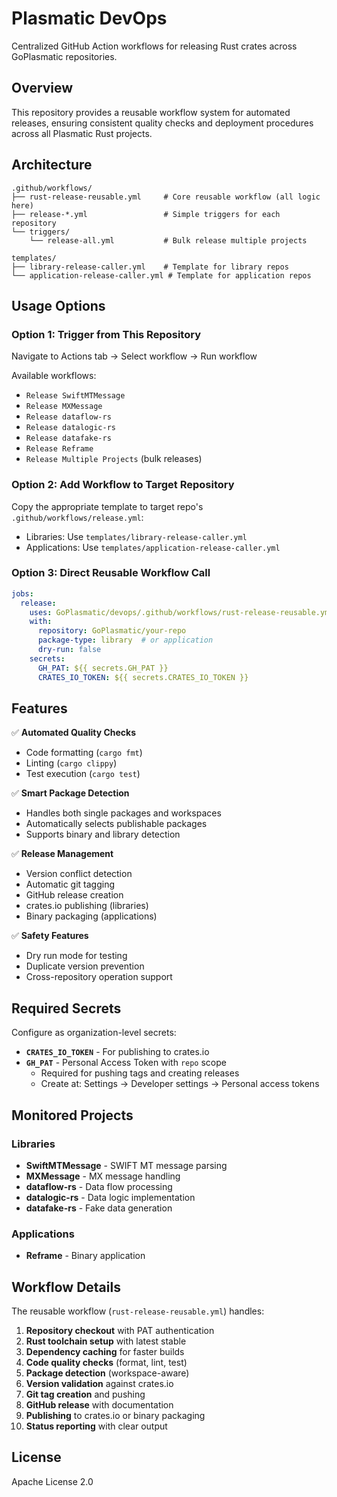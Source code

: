 # Plasmatic DevOps

Centralized GitHub Action workflows for releasing Rust crates across GoPlasmatic repositories.

## Overview

This repository provides a reusable workflow system for automated releases, ensuring consistent quality checks and deployment procedures across all Plasmatic Rust projects.

## Architecture

```
.github/workflows/
├── rust-release-reusable.yml     # Core reusable workflow (all logic here)
├── release-*.yml                 # Simple triggers for each repository
└── triggers/
    └── release-all.yml           # Bulk release multiple projects

templates/
├── library-release-caller.yml    # Template for library repos
└── application-release-caller.yml # Template for application repos
```

## Usage Options

### Option 1: Trigger from This Repository
Navigate to Actions tab → Select workflow → Run workflow

Available workflows:
- `Release SwiftMTMessage`
- `Release MXMessage`
- `Release dataflow-rs`
- `Release datalogic-rs`
- `Release datafake-rs`
- `Release Reframe`
- `Release Multiple Projects` (bulk releases)

### Option 2: Add Workflow to Target Repository
Copy the appropriate template to target repo's `.github/workflows/release.yml`:
- Libraries: Use `templates/library-release-caller.yml`
- Applications: Use `templates/application-release-caller.yml`

### Option 3: Direct Reusable Workflow Call
```yaml
jobs:
  release:
    uses: GoPlasmatic/devops/.github/workflows/rust-release-reusable.yml@main
    with:
      repository: GoPlasmatic/your-repo
      package-type: library  # or application
      dry-run: false
    secrets:
      GH_PAT: ${{ secrets.GH_PAT }}
      CRATES_IO_TOKEN: ${{ secrets.CRATES_IO_TOKEN }}
```

## Features

✅ **Automated Quality Checks**
- Code formatting (`cargo fmt`)
- Linting (`cargo clippy`)
- Test execution (`cargo test`)

✅ **Smart Package Detection**
- Handles both single packages and workspaces
- Automatically selects publishable packages
- Supports binary and library detection

✅ **Release Management**
- Version conflict detection
- Automatic git tagging
- GitHub release creation
- crates.io publishing (libraries)
- Binary packaging (applications)

✅ **Safety Features**
- Dry run mode for testing
- Duplicate version prevention
- Cross-repository operation support

## Required Secrets

Configure as organization-level secrets:

- **`CRATES_IO_TOKEN`** - For publishing to crates.io
- **`GH_PAT`** - Personal Access Token with `repo` scope
  - Required for pushing tags and creating releases
  - Create at: Settings → Developer settings → Personal access tokens

## Monitored Projects

### Libraries
- **SwiftMTMessage** - SWIFT MT message parsing
- **MXMessage** - MX message handling
- **dataflow-rs** - Data flow processing
- **datalogic-rs** - Data logic implementation
- **datafake-rs** - Fake data generation

### Applications
- **Reframe** - Binary application

## Workflow Details

The reusable workflow (`rust-release-reusable.yml`) handles:

1. **Repository checkout** with PAT authentication
2. **Rust toolchain setup** with latest stable
3. **Dependency caching** for faster builds
4. **Code quality checks** (format, lint, test)
5. **Package detection** (workspace-aware)
6. **Version validation** against crates.io
7. **Git tag creation** and pushing
8. **GitHub release** with documentation
9. **Publishing** to crates.io or binary packaging
10. **Status reporting** with clear output

## License

Apache License 2.0